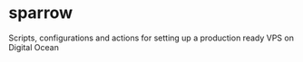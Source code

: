 # sparrow
Scripts, configurations and actions for setting up a production ready VPS on Digital Ocean
